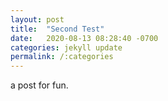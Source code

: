```yaml
---
layout: post
title:  "Second Test"
date:   2020-08-13 08:28:40 -0700
categories: jekyll update
permalink: /:categories
---
```



a post for fun.

